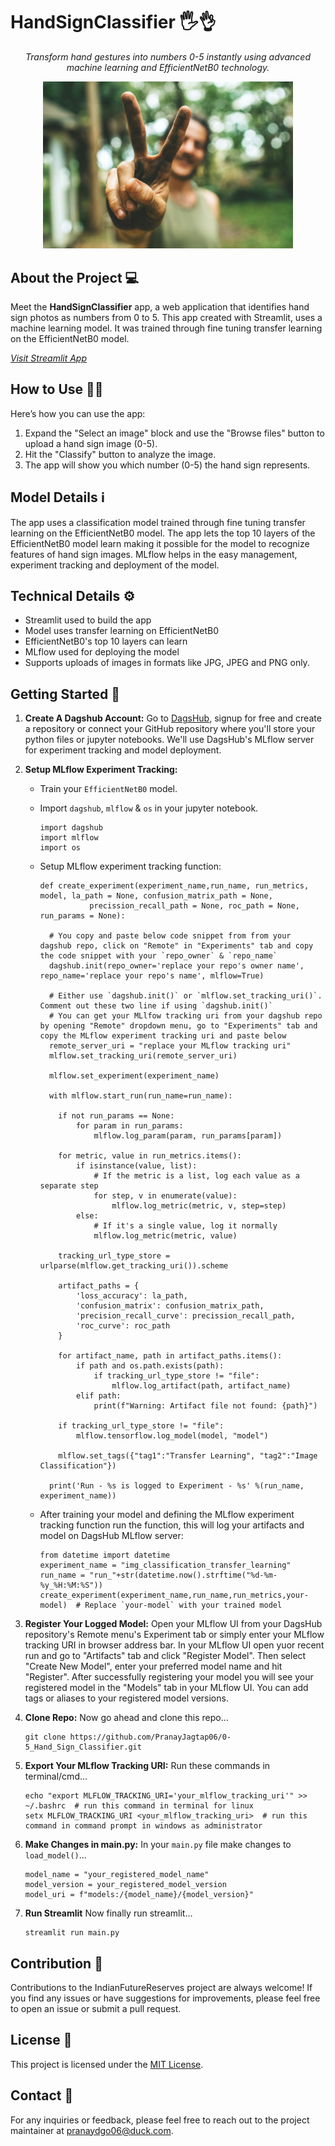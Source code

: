 # HandSignClassifier 🖐️👌

<p align="center">
  <i>
    Transform hand gestures into numbers 0-5 instantly using advanced machine learning and EfficientNetB0 technology.
  </i>
</p>

<p align="center">
  <img src="https://github.com/PranayJagtap06/0-5_Hand_Sign_Classifier/blob/2988847c3d4cd925c969ee60aec318bd6238f1d5/assets/handsign-unsplash.jpg" width="400" alt="HandSign">
</p>

## About the Project 💻

Meet the **HandSignClassifier** app, a web application that identifies hand sign photos as numbers from 0 to 5. This app created with Streamlit, uses a machine learning model. It was trained through fine tuning transfer learning on the EfficientNetB0 model.

[*Visit Streamlit App*](0-5handsignclassifier.streamlit.app)

## How to Use 👨‍💻

Here’s how you can use the app:

 1. Expand the "Select an image" block and use the "Browse files" button to upload a hand sign image (0-5).
 2. Hit the "Classify" button to analyze the image.
 3. The app will show you which number (0-5) the hand sign represents.

## Model Details ℹ️

The app uses a classification model trained through fine tuning transfer learning on the EfficientNetB0 model. The app lets the top 10 layers of the EfficientNetB0 model learn making it possible for the model to recognize features of hand sign images. MLflow helps in the easy management, experiment tracking and deployment of the model.

## Technical Details ⚙️
 - Streamlit used to build the app
 - Model uses transfer learning on EfficientNetB0
 - EfficientNetB0's top 10 layers can learn
 - MLflow used for deploying the model
 - Supports uploads of images in formats like JPG, JPEG and PNG only.

## Getting Started 💨

 1. **Create A Dagshub Account:**
    Go to [DagsHub](https://www.dagshub.com), signup for free and create a repository or connect your GitHub repository where you'll store your python files or jupyter notebooks. We'll use DagsHub's MLflow server for experiment tracking and model deployment.
    
 3. **Setup MLflow Experiment Tracking:**
     - Train your `EfficientNetB0` model.
     - Import `dagshub`, `mlflow` & `os` in your jupyter notebook.

           import dagshub
           import mlflow
           import os

     - Setup MLflow experiment tracking function:

           def create_experiment(experiment_name,run_name, run_metrics, model, la_path = None, confusion_matrix_path = None, 
                      precission_recall_path = None, roc_path = None, run_params = None):

             # You copy and paste below code snippet from from your dagshub repo, click on "Remote" in "Experiments" tab and copy the code snippet with your `repo_owner` & `repo_name`
             dagshub.init(repo_owner='replace your repo's owner name', repo_name='replace your repo's name', mlflow=True)
   
             # Either use `dagshub.init()` or `mlflow.set_tracking_uri()`. Comment out these two line if using `dagshub.init()`
             # You can get your MLlfow tracking uri from your dagshub repo by opening "Remote" dropdown menu, go to "Experiments" tab and copy the MLflow experiment tracking uri and paste below
             remote_server_uri = "replace your MLflow tracking uri"
             mlflow.set_tracking_uri(remote_server_uri)
        
             mlflow.set_experiment(experiment_name)
            
             with mlflow.start_run(run_name=run_name):
        
               if not run_params == None:
                   for param in run_params:
                       mlflow.log_param(param, run_params[param])
                
               for metric, value in run_metrics.items():
                   if isinstance(value, list):
                       # If the metric is a list, log each value as a separate step
                       for step, v in enumerate(value):
                           mlflow.log_metric(metric, v, step=step)
                   else:
                       # If it's a single value, log it normally
                       mlflow.log_metric(metric, value)
    
               tracking_url_type_store = urlparse(mlflow.get_tracking_uri()).scheme
    
               artifact_paths = {
                   'loss_accuracy': la_path,
                   'confusion_matrix': confusion_matrix_path,
                   'precision_recall_curve': precission_recall_path,
                   'roc_curve': roc_path
               }
            
               for artifact_name, path in artifact_paths.items():
                   if path and os.path.exists(path):
                       if tracking_url_type_store != "file":
                           mlflow.log_artifact(path, artifact_name)
                   elif path:
                       print(f"Warning: Artifact file not found: {path}")
    
               if tracking_url_type_store != "file":
                   mlflow.tensorflow.log_model(model, "model")
    
               mlflow.set_tags({"tag1":"Transfer Learning", "tag2":"Image Classification"})
            
             print('Run - %s is logged to Experiment - %s' %(run_name, experiment_name))

     - After training your model and defining the MLflow experiment tracking function run the function, this will log your artifacts and model on DagsHub MLflow server:

           from datetime import datetime
           experiment_name = "img_classification_transfer_learning"
           run_name = "run_"+str(datetime.now().strftime("%d-%m-%y_%H:%M:%S"))
           create_experiment(experiment_name,run_name,run_metrics,your-model)  # Replace `your-model` with your trained model

 4. **Register Your Logged Model:**
    Open your MLflow UI from your DagsHub repository's Remote menu's Experiment tab or simply enter your MLflow tracking URI in browser address bar. In your MLflow UI open yuor recent run and go to "Artifacts" tab and click "Register Model". Then select "Create New Model", enter your preferred model name and hit "Register". After successfully registering your model you will see your registered model in the "Models" tab in your MLflow UI. You can add tags or aliases to your registered model versions.

 5. **Clone Repo:**
    Now go ahead and clone this repo...

        git clone https://github.com/PranayJagtap06/0-5_Hand_Sign_Classifier.git

 6. **Export Your MLflow Tracking URI:**
    Run these commands in terminal/cmd...

        echo "export MLFLOW_TRACKING_URI='your_mlflow_tracking_uri'" >> ~/.bashrc  # run this command in terminal for linux
        setx MLFLOW_TRACKING_URI <your_mlflow_tracking_uri>  # run this command in command prompt in windows as administrator

 7. **Make Changes in main.py:**
    In your `main.py` file make changes to `load_model()`...

        model_name = "your_registered_model_name"
        model_version = your_registered_model_version
        model_uri = f"models:/{model_name}/{model_version}"

 8. **Run Streamlit**
    Now finally run streamlit...

        streamlit run main.py

## Contribution 🤝

Contributions to the IndianFutureReserves project are always welcome! If you find any issues or have suggestions for improvements, please feel free to open an issue or submit a pull request.

## License 📝

This project is licensed under the [MIT License](LICENSE).

## Contact 📧

For any inquiries or feedback, please feel free to reach out to the project maintainer at [pranaydgo06@duck.com](pranaydgo06@duck.com).
